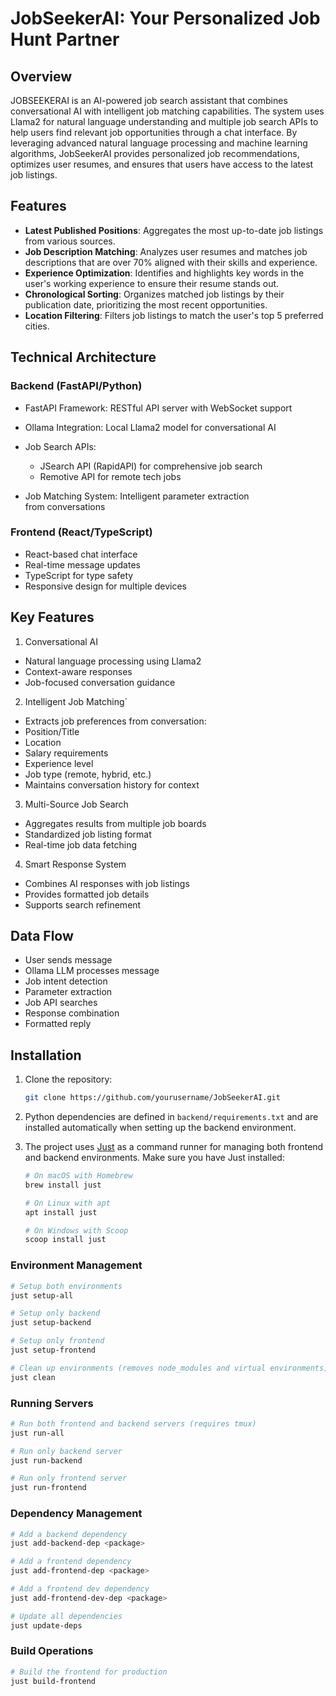 # JobSeekerAI: Your Personalized Job Hunt Partner

## Overview
JOBSEEKERAI is an AI-powered job search assistant that combines conversational AI with intelligent job matching capabilities. The system uses Llama2 for natural language understanding and multiple job search APIs to help users find relevant job opportunities through a chat interface. By leveraging advanced natural language processing and machine learning algorithms, JobSeekerAI provides personalized job recommendations, optimizes user resumes, and ensures that users have access to the latest job listings.

## Features
- **Latest Published Positions**: Aggregates the most up-to-date job listings from various sources.
- **Job Description Matching**: Analyzes user resumes and matches job descriptions that are over 70% aligned with their skills and experience.
- **Experience Optimization**: Identifies and highlights key words in the user's working experience to ensure their resume stands out.
- **Chronological Sorting**: Organizes matched job listings by their publication date, prioritizing the most recent opportunities.
- **Location Filtering**: Filters job listings to match the user's top 5 preferred cities.

## Technical Architecture
### Backend (FastAPI/Python)
- FastAPI Framework: RESTful API server with WebSocket support

- Ollama Integration: Local Llama2 model for conversational AI

- Job Search APIs:
  - JSearch API (RapidAPI) for comprehensive job search
  - Remotive API for remote tech jobs
      
- Job Matching System: Intelligent parameter extraction from conversations

### Frontend (React/TypeScript)
- React-based chat interface
- Real-time message updates
- TypeScript for type safety
- Responsive design for multiple devices

## Key Features
1. Conversational AI
-  Natural language processing using Llama2
- Context-aware responses
- Job-focused conversation guidance
  
2. Intelligent Job Matching`
- Extracts job preferences from conversation:
- Position/Title
- Location
- Salary requirements
- Experience level
- Job type (remote, hybrid, etc.)
- Maintains conversation history for context
  
3. Multi-Source Job Search
- Aggregates results from multiple job boards
- Standardized job listing format
- Real-time job data fetching
  
4. Smart Response System
- Combines AI responses with job listings
- Provides formatted job details
- Supports search refinement

## Data Flow
- User sends message
- Ollama LLM processes message
- Job intent detection
- Parameter extraction
- Job API searches
- Response combination
- Formatted reply

## Installation
1. Clone the repository:
   ```sh
   git clone https://github.com/yourusername/JobSeekerAI.git
   ```

2. Python dependencies are defined in `backend/requirements.txt` and are installed automatically when setting up the backend environment.

3. The project uses [Just](https://github.com/casey/just) as a command runner for managing both frontend and backend environments. Make sure you have Just installed:
   ```sh
   # On macOS with Homebrew
   brew install just
   
   # On Linux with apt
   apt install just
   
   # On Windows with Scoop
   scoop install just
   ```

### Environment Management
```sh
# Setup both environments
just setup-all

# Setup only backend
just setup-backend

# Setup only frontend
just setup-frontend

# Clean up environments (removes node_modules and virtual environments)
just clean
```

### Running Servers
```sh
# Run both frontend and backend servers (requires tmux)
just run-all

# Run only backend server
just run-backend

# Run only frontend server
just run-frontend
```

### Dependency Management
```sh
# Add a backend dependency
just add-backend-dep <package>

# Add a frontend dependency
just add-frontend-dep <package>

# Add a frontend dev dependency
just add-frontend-dev-dep <package>

# Update all dependencies
just update-deps
```

### Build Operations
```sh
# Build the frontend for production
just build-frontend
```
